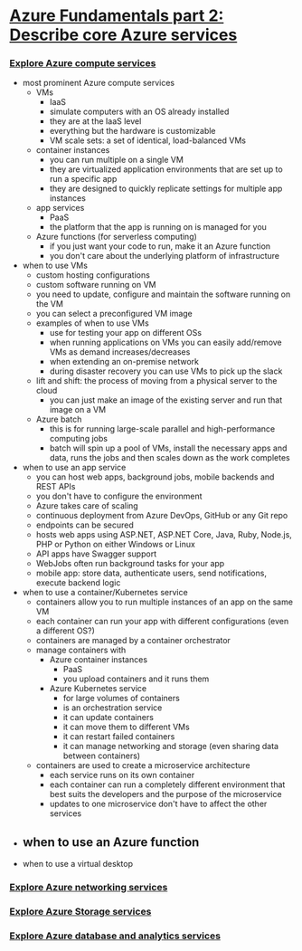 # [Azure Fundamentals part 2: Describe core Azure services](https://docs.microsoft.com/en-us/learn/paths/az-900-describe-core-azure-services/)

### [Explore Azure compute services](https://docs.microsoft.com/en-us/learn/modules/azure-compute-fundamentals/)
- most prominent Azure compute services
    - VMs
        - IaaS
        - simulate computers with an OS already installed
        - they are at the IaaS level
        - everything but the hardware is customizable
        - VM scale sets: a set of identical, load-balanced VMs
    - container instances
        - you can run multiple on a single VM
        - they are virtualized application environments that are set up to run a specific app
        - they are designed to quickly replicate settings for multiple app instances
    - app services
        - PaaS
        - the platform that the app is running on is managed for you
    - Azure functions (for serverless computing)
        - if you just want your code to run, make it an Azure function
        - you don't care about the underlying platform of infrastructure
- when to use VMs
    - custom hosting configurations
    - custom software running on VM
    - you need to update, configure and maintain the software running on the VM
    - you can select a preconfigured VM image
    - examples of when to use VMs
        - use for testing your app on different OSs
        - when running applications on VMs you can easily add/remove VMs as demand increases/decreases
        - when extending an on-premise network
        - during disaster recovery you can use VMs to pick up the slack
    - lift and shift: the process of moving from a physical server to the cloud
        - you can just make an image of the existing server and run that image on a VM
    - Azure batch
        - this is for running large-scale parallel and high-performance computing jobs
        - batch will spin up a pool of VMs, install the necessary apps and data, runs the jobs and then scales down as the work completes
- when to use an app service
    - you can host web apps, background jobs, mobile backends and REST APIs
    - you don't have to configure the environment
    - Azure takes care of scaling
    - continuous deployment from Azure DevOps, GitHub or any Git repo
    - endpoints can be secured
    - hosts web apps using ASP.NET, ASP.NET Core, Java, Ruby, Node.js, PHP or Python on either Windows or Linux
    - API apps have Swagger support
    - WebJobs often run background tasks for your app
    - mobile app: store data, authenticate users, send notifications, execute backend logic
- when to use a container/Kubernetes service
    - containers allow you to run multiple instances of an app on the same VM
    - each container can run your app with different configurations (even a different OS?)
    - containers are managed by a container orchestrator
    - manage containers with
        - Azure container instances
            - PaaS
            - you upload containers and it runs them
        - Azure Kubernetes service
            - for large volumes of containers
            - is an orchestration service
            - it can update containers
            - it can move them to different VMs
            - it can restart failed containers
            - it can manage networking and storage (even sharing data between containers)
    - containers are used to create a microservice architecture
        - each service runs on its own container
        - each container can run a completely different environment that best suits the developers and the purpose of the microservice
        - updates to one microservice don't have to affect the other services
- when to use an Azure function
    - 
- when to use a virtual desktop

### [Explore Azure networking services](https://docs.microsoft.com/en-us/learn/modules/azure-networking-fundamentals/)

### [Explore Azure Storage services](https://docs.microsoft.com/en-us/learn/modules/azure-storage-fundamentals/)

### [Explore Azure database and analytics services](https://docs.microsoft.com/en-us/learn/modules/azure-database-fundamentals/)
